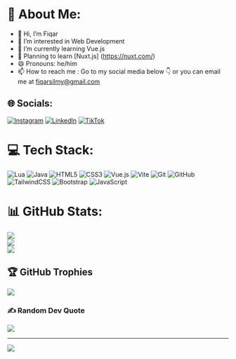 # 💫 About Me:
- 👋 Hi, I’m Fiqar<br>
- 👀 I’m interested in Web Development<br>
- 🌱 I’m currently learning Vue.js<br>
- 📝 Planning to learn [Nuxt.js] (https://nuxt.com/)<br>
- 😄 Pronouns: he/him<br>
- 📫 How to reach me : Go to my social media below 👇 or  you can email me at fiqarsilmy@gmail.com


## 🌐 Socials:
[![Instagram](https://img.shields.io/badge/Instagram-%23E4405F.svg?logo=Instagram&logoColor=white)](https://instagram.com/fiqarsilmy) [![LinkedIn](https://img.shields.io/badge/LinkedIn-%230077B5.svg?logo=linkedin&logoColor=white)](https://www.linkedin.com/in/zulfiqar-silmy-setiawan-604190324/) [![TikTok](https://img.shields.io/badge/TikTok-%23000000.svg?logo=TikTok&logoColor=white)](https://tiktok.com/@gigogogi) 

# 💻 Tech Stack:
![Lua](https://img.shields.io/badge/lua-%232C2D72.svg?style=for-the-badge&logo=lua&logoColor=white) ![Java](https://img.shields.io/badge/java-%23ED8B00.svg?style=for-the-badge&logo=openjdk&logoColor=white) ![HTML5](https://img.shields.io/badge/html5-%23E34F26.svg?style=for-the-badge&logo=html5&logoColor=white) ![CSS3](https://img.shields.io/badge/css3-%231572B6.svg?style=for-the-badge&logo=css3&logoColor=white) ![Vue.js](https://img.shields.io/badge/vue.js-%2335495e.svg?style=for-the-badge&logo=vuedotjs&logoColor=%234FC08D) ![Vite](https://img.shields.io/badge/vite-%23646CFF.svg?style=for-the-badge&logo=vite&logoColor=white) ![Git](https://img.shields.io/badge/git-%23F05033.svg?style=for-the-badge&logo=git&logoColor=white) ![GitHub](https://img.shields.io/badge/github-%23121011.svg?style=for-the-badge&logo=github&logoColor=white) ![TailwindCSS](https://img.shields.io/badge/tailwindcss-%2338B2AC.svg?style=for-the-badge&logo=tailwind-css&logoColor=white) ![Bootstrap](https://img.shields.io/badge/bootstrap-%238511FA.svg?style=for-the-badge&logo=bootstrap&logoColor=white) ![JavaScript](https://img.shields.io/badge/javascript-%23323330.svg?style=for-the-badge&logo=javascript&logoColor=%23F7DF1E)
# 📊 GitHub Stats:
![](https://github-readme-stats.vercel.app/api?username=Fiqqar&theme=dark&hide_border=false&include_all_commits=false&count_private=false)<br/>
![](https://github-readme-streak-stats.herokuapp.com/?user=Fiqqar&theme=dark&hide_border=false)<br/>
![](https://github-readme-stats.vercel.app/api/top-langs/?username=Fiqqar&theme=dark&hide_border=false&include_all_commits=false&count_private=false&layout=compact)

## 🏆 GitHub Trophies
![](https://github-profile-trophy.vercel.app/?username=Fiqqar&theme=tokyonight&no-frame=false&no-bg=true&margin-w=4)

### ✍️ Random Dev Quote
![](https://quotes-github-readme.vercel.app/api?type=horizontal&theme=tokyonight)

---
[![](https://visitcount.itsvg.in/api?id=Fiqqar&icon=0&color=0)](https://visitcount.itsvg.in)
